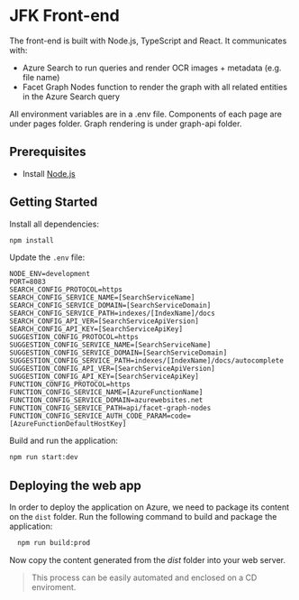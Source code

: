 # JFK Front-end

The front-end is built with Node.js, TypeScript and React. It communicates with: 

- Azure Search to run queries and render OCR images + metadata (e.g. file name)
- Facet Graph Nodes function to render the graph with all related entities in the Azure Search query

All environment variables are in a .env file.
Components of each page are under pages folder.
Graph rendering is under graph-api folder.

## Prerequisites

- Install [Node.js](https://nodejs.org/en/download/)

## Getting Started

Install all dependencies: 

```sh
npm install
```

Update the `.env` file:

```
NODE_ENV=development
PORT=8083
SEARCH_CONFIG_PROTOCOL=https
SEARCH_CONFIG_SERVICE_NAME=[SearchServiceName]
SEARCH_CONFIG_SERVICE_DOMAIN=[SearchServiceDomain]
SEARCH_CONFIG_SERVICE_PATH=indexes/[IndexName]/docs
SEARCH_CONFIG_API_VER=[SearchServiceApiVersion]
SEARCH_CONFIG_API_KEY=[SearchServiceApiKey]
SUGGESTION_CONFIG_PROTOCOL=https
SUGGESTION_CONFIG_SERVICE_NAME=[SearchServiceName]
SUGGESTION_CONFIG_SERVICE_DOMAIN=[SearchServiceDomain]
SUGGESTION_CONFIG_SERVICE_PATH=indexes/[IndexName]/docs/autocomplete
SUGGESTION_CONFIG_API_VER=[SearchServiceApiVersion]
SUGGESTION_CONFIG_API_KEY=[SearchServiceApiKey]
FUNCTION_CONFIG_PROTOCOL=https
FUNCTION_CONFIG_SERVICE_NAME=[AzureFunctionName]
FUNCTION_CONFIG_SERVICE_DOMAIN=azurewebsites.net
FUNCTION_CONFIG_SERVICE_PATH=api/facet-graph-nodes
FUNCTION_CONFIG_SERVICE_AUTH_CODE_PARAM=code=[AzureFunctionDefaultHostKey]
```

Build and run the application: 

```sh
npm run start:dev
```

## Deploying the web app

In order to deploy the application on Azure, we need to package its content on the `dist` folder. Run the following command to build and package the application:

```sh
  npm run build:prod
```

Now copy the content generated from the _dist_ folder into your web server.

 > This process can be easily automated and enclosed on a CD enviroment.
